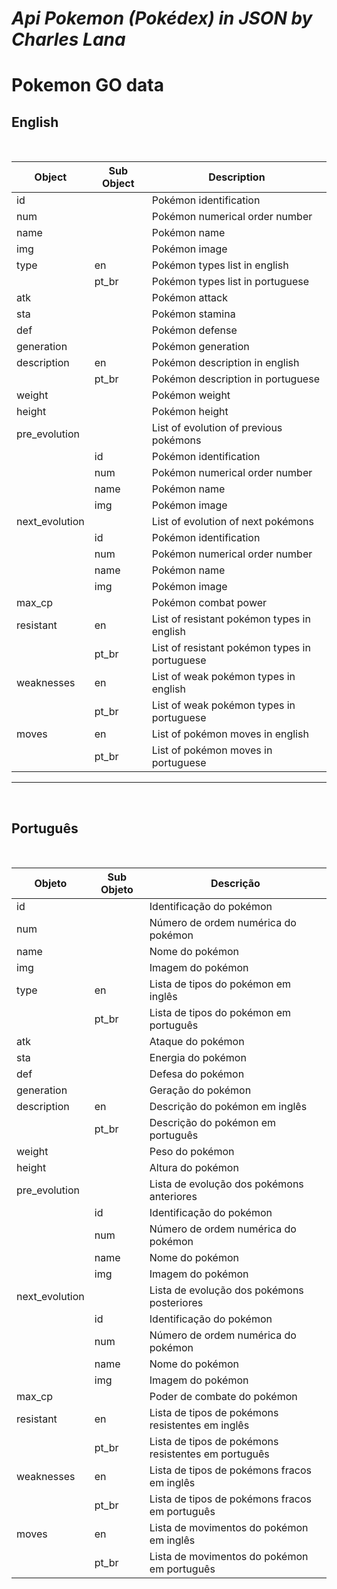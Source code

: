 # *Api Pokemon (Pokédex) in JSON by Charles Lana*

# Pokemon GO data

## English
<br>

| Object         | Sub Object | Description                                   |
|----------------|------------|-----------------------------------------------|
| id             |            | Pokémon identification                        |
| num            |            | Pokémon numerical order number                |
| name           |            | Pokémon name                                  |
| img            |            | Pokémon image                                 |
| type           | en         | Pokémon types list in english                 |
|                | pt_br      | Pokémon types list in portuguese              |
| atk            |            | Pokémon attack                                |
| sta            |            | Pokémon stamina                               |
| def            |            | Pokémon defense                               |
| generation     |            | Pokémon generation                            |
| description    | en         | Pokémon description in english                |
|                | pt_br      | Pokémon description in portuguese             |
| weight         |            | Pokémon weight                                |
| height         |            | Pokémon height                                |
| pre_evolution  |            | List of evolution of previous pokémons        |
|                | id         | Pokémon identification                        |
|                | num        | Pokémon numerical order number                |
|                | name       | Pokémon name                                  |
|                | img        | Pokémon image                                 |
| next_evolution |            | List of evolution of next pokémons            |
|                | id         | Pokémon identification                        |
|                | num        | Pokémon numerical order number                |
|                | name       | Pokémon name                                  |
|                | img        | Pokémon image                                 |
| max_cp         |            | Pokémon combat power                          |
| resistant      | en         | List of resistant pokémon types in english    |
|                | pt_br      | List of resistant pokémon types in portuguese |
| weaknesses     | en         | List of weak pokémon types in english         |
|                | pt_br      | List of weak pokémon types in portuguese      |
| moves          | en         | List of pokémon moves in english              |
|                | pt_br      | List of pokémon moves in portuguese           |
---

<br>

## Português
<br>

| Objeto         | Sub Objeto | Descrição                                           |
|----------------|------------|-----------------------------------------------------|
| id             |            | Identificação do pokémon                            |
| num            |            | Número de ordem numérica do pokémon                 |
| name           |            | Nome do pokémon                                     |
| img            |            | Imagem do pokémon                                   |
| type           | en         | Lista de tipos do pokémon em inglês                 |
|                | pt_br      | Lista de tipos do pokémon em português              |
| atk            |            | Ataque do pokémon                                   |
| sta            |            | Energia do pokémon                                  |
| def            |            | Defesa do pokémon                                   |
| generation     |            | Geração do pokémon                                  |
| description    | en         | Descrição do pokémon em inglês                      |
|                | pt_br      | Descrição do pokémon em português                   |
| weight         |            | Peso do pokémon                                     |
| height         |            | Altura do pokémon                                   |
| pre_evolution  |            | Lista de evolução dos pokémons anteriores           |
|                | id         | Identificação do pokémon                            |
|                | num        | Número de ordem numérica do pokémon                 |
|                | name       | Nome do pokémon                                     |
|                | img        | Imagem do pokémon                                   |
| next_evolution |            | Lista de evolução dos pokémons posteriores          |
|                | id         | Identificação do pokémon                            |
|                | num        | Número de ordem numérica do pokémon                 |
|                | name       | Nome do pokémon                                     |
|                | img        | Imagem do pokémon                                   |
| max_cp         |            | Poder de combate do pokémon                         |
| resistant      | en         | Lista de tipos de pokémons resistentes em inglês    |
|                | pt_br      | Lista de tipos de pokémons resistentes em português |
| weaknesses     | en         | Lista de tipos de pokémons fracos em inglês         |
|                | pt_br      | Lista de tipos de pokémons fracos em português      |
| moves          | en         | Lista de movimentos do pokémon em inglês            |
|                | pt_br      | Lista de movimentos do pokémon em português         |